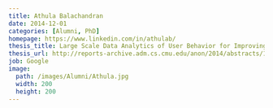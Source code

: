 ```yaml
---
title: Athula Balachandran
date: 2014-12-01
categories: [Alumni, PhD]
homepage: https://www.linkedin.com/in/athulab/
thesis_title: Large Scale Data Analytics of User Behavior for Improving Content Delivery
thesis_url: http://reports-archive.adm.cs.cmu.edu/anon/2014/abstracts/14-142.html
job: Google
image:
  path: /images/Alumni/Athula.jpg
  width: 200
  height: 200
---
```


